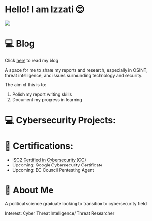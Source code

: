 # Hello! I am Izzati 😊

<a href="https://www.linkedin.com/in/nur-i-11517929b/"><img src="https://img.shields.io/badge/-LinkedIn-0072b1?&style=for-the-badge&logo=linkedin&logoColor=white" /></a>

# 💻 Blog

Click <a href="Appledoee.github.io">here</a> to read my blog

A space for me to share my reports and research, especially in OSINT, threat intelligence, and issues surrounding technology and security.

The aim of this is to:
1) Polish my report writing skills
2) Document my progress in learning
   
   

# 💻 Cybersecurity Projects:


# 🏅 Certifications:

<ul>
  <li><a href="https://www.credly.com/badges/515d7d81-d9f5-42a4-b008-c35817c76b80">ISC2 Certified in Cybersecurity (CC)</a></li>
  <li>Upcoming: Google Cybersecurity Certificate</li>
  <li>Upcoming: EC Council Pentesting Agent</li>
</ul>

# 🧕 About Me

A political science graduate looking to transition to cybersecurity field 

Interest: Cyber Threat Intelligence/ Threat Researcher

